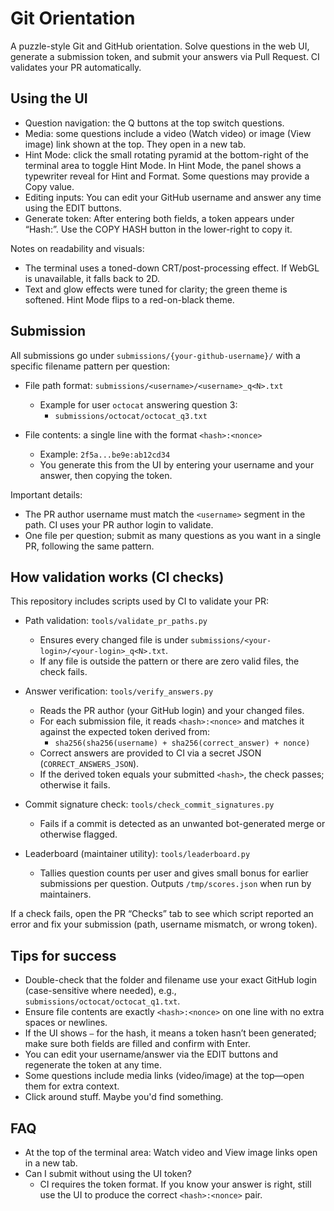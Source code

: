 # Git Orientation

A puzzle-style Git and GitHub orientation. Solve questions in the web UI, generate a submission token, and submit your answers via Pull Request. CI validates your PR automatically.

## Using the UI

- Question navigation: the Q buttons at the top switch questions.
- Media: some questions include a video (Watch video) or image (View image) link shown at the top. They open in a new tab.
- Hint Mode: click the small rotating pyramid at the bottom-right of the terminal area to toggle Hint Mode. In Hint Mode, the panel shows a typewriter reveal for Hint and Format. Some questions may provide a Copy value.
- Editing inputs: You can edit your GitHub username and answer any time using the EDIT buttons.
- Generate token: After entering both fields, a token appears under “Hash:”. Use the COPY HASH button in the lower-right to copy it.

Notes on readability and visuals:
- The terminal uses a toned-down CRT/post-processing effect. If WebGL is unavailable, it falls back to 2D.
- Text and glow effects were tuned for clarity; the green theme is softened. Hint Mode flips to a red-on-black theme.

## Submission

All submissions go under `submissions/{your-github-username}/` with a specific filename pattern per question:

- File path format: `submissions/<username>/<username>_q<N>.txt`
  - Example for user `octocat` answering question 3:
    - `submissions/octocat/octocat_q3.txt`

- File contents: a single line with the format `<hash>:<nonce>`
  - Example: `2f5a...be9e:ab12cd34`
  - You generate this from the UI by entering your username and your answer, then copying the token.

Important details:
- The PR author username must match the `<username>` segment in the path. CI uses your PR author login to validate.
- One file per question; submit as many questions as you want in a single PR, following the same pattern.

## How validation works (CI checks)

This repository includes scripts used by CI to validate your PR:

- Path validation: `tools/validate_pr_paths.py`
  - Ensures every changed file is under `submissions/<your-login>/<your-login>_q<N>.txt`.
  - If any file is outside the pattern or there are zero valid files, the check fails.

- Answer verification: `tools/verify_answers.py`
  - Reads the PR author (your GitHub login) and your changed files.
  - For each submission file, it reads `<hash>:<nonce>` and matches it against the expected token derived from:
    - `sha256(sha256(username) + sha256(correct_answer) + nonce)`
  - Correct answers are provided to CI via a secret JSON (`CORRECT_ANSWERS_JSON`).
  - If the derived token equals your submitted `<hash>`, the check passes; otherwise it fails.

- Commit signature check: `tools/check_commit_signatures.py`
  - Fails if a commit is detected as an unwanted bot-generated merge or otherwise flagged.

- Leaderboard (maintainer utility): `tools/leaderboard.py`
  - Tallies question counts per user and gives small bonus for earlier submissions per question. Outputs `/tmp/scores.json` when run by maintainers.

If a check fails, open the PR “Checks” tab to see which script reported an error and fix your submission (path, username mismatch, or wrong token).

## Tips for success

- Double-check that the folder and filename use your exact GitHub login (case-sensitive where needed), e.g., `submissions/octocat/octocat_q1.txt`.
- Ensure file contents are exactly `<hash>:<nonce>` on one line with no extra spaces or newlines.
- If the UI shows `—` for the hash, it means a token hasn’t been generated; make sure both fields are filled and confirm with Enter.
- You can edit your username/answer via the EDIT buttons and regenerate the token at any time.
- Some questions include media links (video/image) at the top—open them for extra context.
- Click around stuff. Maybe you'd find something.

## FAQ
  - At the top of the terminal area: Watch video and View image links open in a new tab.
- Can I submit without using the UI token?
  - CI requires the token format. If you know your answer is right, still use the UI to produce the correct `<hash>:<nonce>` pair.

